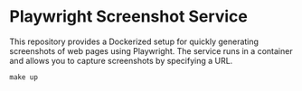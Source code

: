 # Playwright Screenshot Service

This repository provides a Dockerized setup for quickly generating screenshots of web pages using Playwright. The service runs in a container and allows you to capture screenshots by specifying a URL.

```
make up
```
